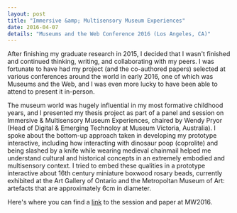 ```yaml
---
layout: post
title: "Immersive &amp; Multisensory Museum Experiences"
date: 2016-04-07
details: "Museums and the Web Conference 2016 (Los Angeles, CA)"
---
```


After finishing my graduate research in 2015, I decided that I wasn't finished and continued thinking, writing, and collaborating with my peers. I was fortunate to have had my project (and the co-authored papers) selected at various conferences around the world in early 2016, one of which was Museums and the Web, and I was even more lucky to have been able to attend to present it in-person. 

The museum world was hugely influential in my most formative childhood years, and I presented my thesis project as part of a panel and session on Immersive &amp; Multisensory Museum Experiences, chaired by Wendy Pryor (Head of Digital &amp; Emerging Technoloy at Museum Victoria, Australia). I spoke about the bottom-up approach taken in developing my prototype interactive, including how interacting with dinosaur poop (coprolite) and being slashed by a knife while wearing medieval chainmail helped me understand cultural and historical concepts in an extremely embodied and multisensory context. I tried to embed these qualities in a prototype interactive about 16th century miniature boxwood rosary beads, currently exhibited at the Art Gallery of Ontario and the Metropoltan Museum of Art: artefacts that are approximately 6cm in diameter. 

Here's where you can find a <a href="http://mw2016.museumsandtheweb.com/session/immersive-and-multi-sensory-museum-experiences/" target="_blank">link</a> to the session and paper at MW2016. 

